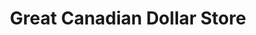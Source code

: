 ---
title: "Great Canadian Dollar Store"
url: /langley/great-canadian-dollar-store/
shop: Kramladen
---